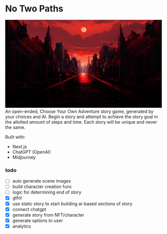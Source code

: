 # No Two Paths
![img](/public/i/bg-wide.jpeg)
An open-ended, Choose Your Own Adventure story game, generated by your choices and AI. Begin a story and attempt to achieve the story goal in the allotted amount of steps and time. Each story will be unique and never the same.

Built with:
- Next.js
- ChatGPT (OpenAI)
- Midjourney

### todo
- [ ] auto generate scene images
- [ ] build character creation func
- [ ] logic for determining end of story
- [x] gtfol
- [x] use static story to start building ai-based sections of story
- [x] connect chatgpt
- [x] generate story from NFT/character
- [x] generate options to user
- [x] analytics
